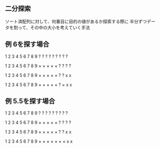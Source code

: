 ##  二分探索
ソート済配列に対して、何番目に目的の値があるか探索する際に
半分ずつデータを割って、その中の大小を考えていく手法

##  例 6を探す場合
1 2 3 4 5 6 7 8 9 
? ? ? ? ? ? ? ? ?

1 2 3 4 5 6 7 8 9
× × × × × ? ? ? ?

1 2 3 4 5 6 7 8 9
× × × × × ? ? x x

1 2 3 4 5 6 7 8 9
× × × × × ? × x x

##  例 5.5を探す場合
1 2 3 4 5 6 7 8 9 
? ? ? ? ? ? ? ? ?

1 2 3 4 5 6 7 8 9
× × × × × ? ? ? ?

1 2 3 4 5 6 7 8 9
× × × × × ? ? x x

1 2 3 4 5 6 7 8 9
× × × × × × × x x